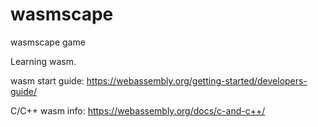 # wasmscape
wasmscape game

Learning wasm.

wasm start guide: https://webassembly.org/getting-started/developers-guide/

C/C++ wasm info: https://webassembly.org/docs/c-and-c++/
